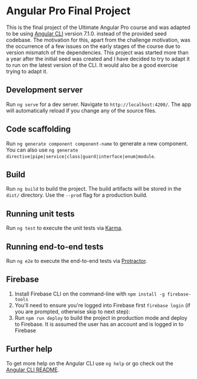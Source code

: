 # Angular Pro Final Project

This is the final project of the Ultimate Angular Pro course and was adapted to be using [Angular CLI](https://github.com/angular/angular-cli) version 7.1.0. 
instead of the provided seed codebase. The motivation for this, apart from the challenge motivation, was the occurrence of a few issues on the 
early stages of the course due to version mismatch of the dependencies. This project was started more than a year after the initial seed was created 
and I have decided to try to adapt it to run on the latest version of the CLI. It would also be a good exercise trying to adapt it.

## Development server

Run `ng serve` for a dev server. Navigate to `http://localhost:4200/`. The app will automatically reload if you change any of the source files.

## Code scaffolding

Run `ng generate component component-name` to generate a new component. You can also use `ng generate directive|pipe|service|class|guard|interface|enum|module`.

## Build

Run `ng build` to build the project. The build artifacts will be stored in the `dist/` directory. Use the `--prod` flag for a production build.

## Running unit tests

Run `ng test` to execute the unit tests via [Karma](https://karma-runner.github.io).

## Running end-to-end tests

Run `ng e2e` to execute the end-to-end tests via [Protractor](http://www.protractortest.org/).

## Firebase
1. Install Firebase CLI on the command-line with `npm install -g firebase-tools`
2. You'll need to ensure you're logged into Firebase first `firebase login` (if you are prompted, otherwise skip to next step):
3. Run `npm run deploy` to build the project in production mode and deploy to Firebase. It is assumed the user has an account and is logged in to Firebase

## Further help

To get more help on the Angular CLI use `ng help` or go check out the [Angular CLI README](https://github.com/angular/angular-cli/blob/master/README.md).
